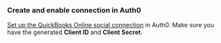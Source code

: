 ### Create and enable connection in Auth0
[Set up the QuickBooks Online social connection](/dashboard/guides/connections/set-up-connections-social) in Auth0. Make sure you have the generated **Client ID** and **Client Secret**.
